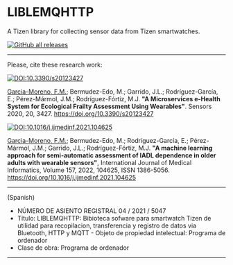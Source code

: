 # LIBLEMQHTTP
A Tizen library for collecting sensor data from Tizen smartwatches.

[![GitHub all releases](https://img.shields.io/github/downloads/frangam/tizensor/LIBLEMQHTTP.a)](https://github.com/frangam/tizensor/releases) 


--- 

Please, cite these research work:

[![DOI:10.3390/s20123427](http://img.shields.io/badge/DOI-10.3390/s20123427-067c7f.svg)](https://doi.org/10.3390/s20123427)

[Garcia-Moreno, F.M.](https://frangam.com/); Bermudez-Edo, M.; Garrido, J.L.; Rodríguez-García, E.; Pérez-Mármol, J.M.; Rodríguez-Fórtiz, M.J. **"A Microservices e-Health System for Ecological Frailty Assessment Using Wearables"**. Sensors 2020, 20, 3427. https://doi.org/10.3390/s20123427


[![DOI:10.1016/j.ijmedinf.2021.104625](http://img.shields.io/badge/DOI-10.1016/j.ijmedinf.2021.104625-ff9b47.svg)](https://doi.org/10.1016/j.ijmedinf.2021.104625)

[Garcia-Moreno, F.M.](https://frangam.com/); Bermudez-Edo, M.; Rodríguez-García, E.; Pérez-Mármol, J.M.; Garrido, J.L.; Rodríguez-Fórtiz, M.J. 
**"A machine learning approach for semi-automatic assessment of IADL dependence in older adults with wearable sensors"**,
International Journal of Medical Informatics, Volume 157, 2022, 104625, ISSN 1386-5056. https://doi.org/10.1016/j.ijmedinf.2021.104625

---

(Spanish)
- NÚMERO DE ASIENTO REGISTRAL 04 / 2021 / 5047
- Título: LIBLEMQHTTP: Bibioteca sofware para smartwatch Tizen de utilidad para recopilacion, transferencia y registro de datos via Bluetooth, HTTP y MQTT - Objeto de propiedad intelectual: Programa de ordenador
- Clase de obra: Programa de ordenador

---

